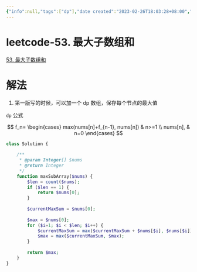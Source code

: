 ```yaml
---
{"info":null,"tags":["dp"],"date created":"2023-02-26T18:03:28+08:00","date modified":"2024-04-19T14:09:50+08:00","dg-publish":true,"permalink":"/card/leetcode-53. 最大子数组和/","dgPassFrontmatter":true,"noteIcon":"2","created":"2023-02-26T18:03:28+08:00","updated":"2024-04-19T14:09:50+08:00"}
---
```



# leetcode-53. 最大子数组和

[53. 最大子数组和](https://leetcode-cn.com/problems/maximum-subarray/)

# 解法

1. 第一版写的时候，可以加一个 dp 数组，保存每个节点的最大值

`dp` 公式

$$
f_n=
\begin{cases}
max(nums[n]+f_{n-1}, nums[n]) & n>=1 \\
nums[n], & n=0
\end{cases}
$$

```php
class Solution {
    
    /**
     * @param Integer[] $nums
     * @return Integer
     */
    function maxSubArray($nums) {
        $len = count($nums);
        if ($len == 1) {
            return $nums[0];
        }
        
        $currentMaxSum = $nums[0];
        
        $max = $nums[0];
        for ($i=1; $i < $len; $i++) {
            $currentMaxSum = max($currentMaxSum + $nums[$i], $nums[$i]);
            $max = max($currentMaxSum, $max);
        }
        
        return $max;
    }
}

```
